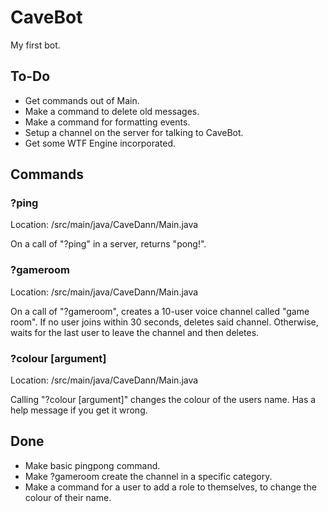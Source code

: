 # CaveBot
My first bot.

## To-Do
* Get commands out of Main.
* Make a command to delete old messages.
* Make a command for formatting events. 
* Setup a channel on the server for talking to CaveBot. 
* Get some WTF Engine incorporated.

## Commands
### ?ping
Location: /src/main/java/CaveDann/Main.java

On a call of "?ping" in a server, returns "pong!".

### ?gameroom
Location: /src/main/java/CaveDann/Main.java

On a call of "?gameroom", creates a 10-user voice channel called "game room". If no user joins within 30 seconds, deletes said channel. Otherwise, waits for the last user to leave the channel and then deletes.

### ?colour [argument]
Location: /src/main/java/CaveDann/Main.java

Calling "?colour [argument]" changes the colour of the users name. 
Has a help message if you get it wrong. 

## Done
* Make basic pingpong command.
* Make ?gameroom create the channel in a specific category.
* Make a command for a user to add a role to themselves, to change the colour of their name.
